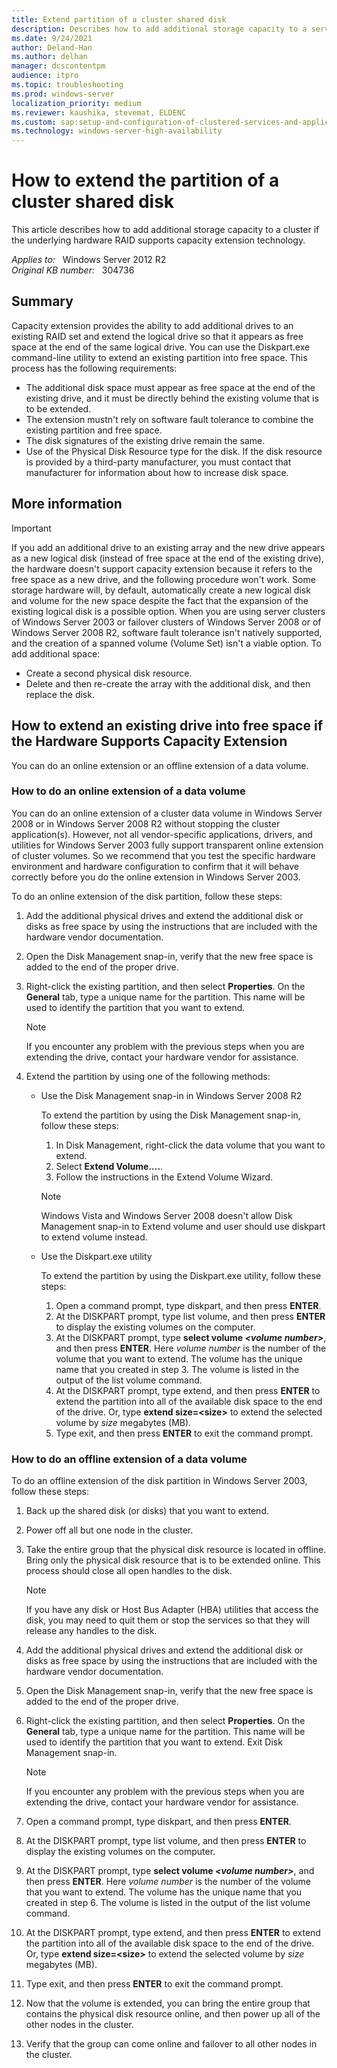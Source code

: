 ```yaml
---
title: Extend partition of a cluster shared disk
description: Describes how to add additional storage capacity to a server cluster if the underlying hardware RAID supports.
ms.date: 9/24/2021
author: Deland-Han
ms.author: delhan
manager: dcscontentpm
audience: itpro
ms.topic: troubleshooting
ms.prod: windows-server
localization_priority: medium
ms.reviewer: kaushika, stevemat, ELDENC
ms.custom: sap:setup-and-configuration-of-clustered-services-and-applications, csstroubleshoot
ms.technology: windows-server-high-availability
---
```

# How to extend the partition of a cluster shared disk

This article describes how to add additional storage capacity to a cluster if the underlying hardware RAID supports capacity extension technology.

_Applies to:_ &nbsp; Windows Server 2012 R2  
_Original KB number:_ &nbsp; 304736

## Summary

Capacity extension provides the ability to add additional drives to an existing RAID set and extend the logical drive so that it appears as free space at the end of the same logical drive. You can use the Diskpart.exe command-line utility to extend an existing partition into free space. This process has the following requirements:

- The additional disk space must appear as free space at the end of the existing drive, and it must be directly behind the existing volume that is to be extended.
- The extension mustn't rely on software fault tolerance to combine the existing partition and free space.
- The disk signatures of the existing drive remain the same.
- Use of the Physical Disk Resource type for the disk. If the disk resource is provided by a third-party manufacturer, you must contact that manufacturer for information about how to increase disk space.

## More information

> [!IMPORTANT]
> If you add an additional drive to an existing array and the new drive appears as a new logical disk (instead of free space at the end of the existing drive), the hardware doesn't support capacity extension because it refers to the free space as a new drive, and the following procedure won't work. Some storage hardware will, by default, automatically create a new logical disk and volume for the new space despite the fact that the expansion of the existing logical disk is a possible option. When you are using server clusters of Windows Server 2003 or failover clusters of Windows Server 2008 or of Windows Server 2008 R2, software fault tolerance isn't natively supported, and the creation of a spanned volume (Volume Set) isn't a viable option. To add additional space:
>
> - Create a second physical disk resource.
> - Delete and then re-create the array with the additional disk, and then replace the disk.

## How to extend an existing drive into free space if the Hardware Supports Capacity Extension

You can do an online extension or an offline extension of a data volume.

### How to do an online extension of a data volume

You can do an online extension of a cluster data volume in Windows Server 2008 or in Windows Server 2008 R2 without stopping the cluster application(s). However, not all vendor-specific applications, drivers, and utilities for Windows Server 2003 fully support transparent online extension of cluster volumes. So we recommend that you test the specific hardware environment and hardware configuration to confirm that it will behave correctly before you do the online extension in Windows Server 2003.

To do an online extension of the disk partition, follow these steps:

1. Add the additional physical drives and extend the additional disk or disks as free space by using the instructions that are included with the hardware vendor documentation.
2. Open the Disk Management snap-in, verify that the new free space is added to the end of the proper drive.
3. Right-click the existing partition, and then select **Properties**. On the **General** tab, type a unique name for the partition. This name will be used to identify the partition that you want to extend.

    > [!NOTE]
    > If you encounter any problem with the previous steps when you are extending the drive, contact your hardware vendor for assistance.
4. Extend the partition by using one of the following methods:
   - Use the Disk Management snap-in in Windows Server 2008 R2

        To extend the partition by using the Disk Management snap-in, follow these steps:
        1. In Disk Management, right-click the data volume that you want to extend.
        2. Select **Extend Volume....**.
        3. Follow the instructions in the Extend Volume Wizard.

        > [!NOTE]
        > Windows Vista and Windows Server 2008 doesn't allow Disk Management snap-in to Extend volume and user should use diskpart to extend volume instead.

   - Use the Diskpart.exe utility

        To extend the partition by using the Diskpart.exe utility, follow these steps:
        1. Open a command prompt, type diskpart, and then press **ENTER**.
        2. At the DISKPART prompt, type list volume, and then press **ENTER** to display the existing volumes on the computer.
        3. At the DISKPART prompt, type **select volume *\<volume number>***, and then press **ENTER**. Here *volume number* is the number of the volume that you want to extend. The volume has the unique name that you created in step 3. The volume is listed in the output of the list volume command.
        4. At the DISKPART prompt, type extend, and then press **ENTER** to extend the partition into all of the available disk space to the end of the drive. Or, type **extend size=\<size>** to extend the selected volume by *size* megabytes (MB).
        5. Type exit, and then press **ENTER** to exit the command prompt.

### How to do an offline extension of a data volume

To do an offline extension of the disk partition in Windows Server 2003, follow these steps:

1. Back up the shared disk (or disks) that you want to extend.
2. Power off all but one node in the cluster.
3. Take the entire group that the physical disk resource is located in offline. Bring only the physical disk resource that is to be extended online. This process should close all open handles to the disk.

    > [!NOTE]
    > If you have any disk or Host Bus Adapter (HBA) utilities that access the disk, you may need to quit them or stop the services so that they will release any handles to the disk.
4. Add the additional physical drives and extend the additional disk or disks as free space by using the instructions that are included with the hardware vendor documentation.
5. Open the Disk Management snap-in, verify that the new free space is added to the end of the proper drive.
6. Right-click the existing partition, and then select **Properties**. On the **General** tab, type a unique name for the partition. This name will be used to identify the partition that you want to extend. Exit Disk Management snap-in.

    > [!NOTE]
    > If you encounter any problem with the previous steps when you are extending the drive, contact your hardware vendor for assistance.
7. Open a command prompt, type diskpart, and then press **ENTER**.
8. At the DISKPART prompt, type list volume, and then press **ENTER** to display the existing volumes on the computer.
9. At the DISKPART prompt, type **select volume *\<volume number>***, and then press **ENTER**. Here *volume number* is the number of the volume that you want to extend. The volume has the unique name that you created in step 6. The volume is listed in the output of the list volume command.
10. At the DISKPART prompt, type extend, and then press **ENTER** to extend the partition into all of the available disk space to the end of the drive. Or, type **extend size=\<size>** to extend the selected volume by *size* megabytes (MB).
11. Type exit, and then press **ENTER** to exit the command prompt.
12. Now that the volume is extended, you can bring the entire group that contains the physical disk resource online, and then power up all of the other nodes in the cluster.
13. Verify that the group can come online and failover to all other nodes in the cluster.
